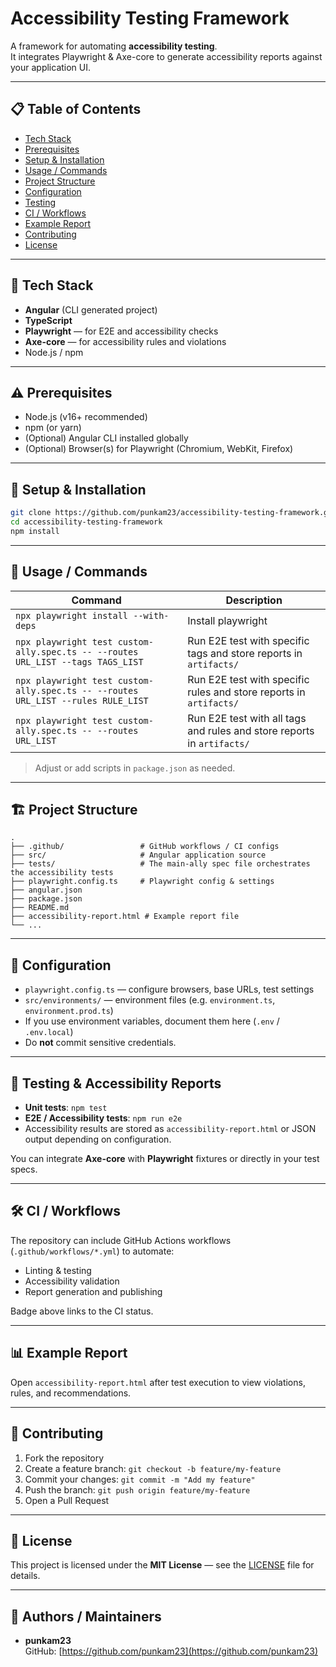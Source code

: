 # Accessibility Testing Framework

A framework for automating **accessibility testing**.  
It integrates Playwright & Axe-core to generate accessibility reports against your application UI.

---

## 📋 Table of Contents

- [Tech Stack](#tech-stack)
- [Prerequisites](#prerequisites)
- [Setup & Installation](#setup--installation)
- [Usage / Commands](#usage--commands)
- [Project Structure](#project-structure)
- [Configuration](#configuration)
- [Testing](#testing)
- [CI / Workflows](#ci--workflows)
- [Example Report](#example-report)
- [Contributing](#contributing)
- [License](#license)

---

## 🧰 Tech Stack

- **Angular** (CLI generated project)
- **TypeScript**
- **Playwright** — for E2E and accessibility checks
- **Axe-core** — for accessibility rules and violations
- Node.js / npm

---

## ⚠️ Prerequisites

- Node.js (v16+ recommended)
- npm (or yarn)
- (Optional) Angular CLI installed globally
- (Optional) Browser(s) for Playwright (Chromium, WebKit, Firefox)

---

## 🔧 Setup & Installation

```bash
git clone https://github.com/punkam23/accessibility-testing-framework.git
cd accessibility-testing-framework
npm install
```

---

## 🚀 Usage / Commands

| Command                                                                          | Description                                                            |
|----------------------------------------------------------------------------------|------------------------------------------------------------------------|
| `npx playwright install --with-deps`                                             | Install playwright                                                     |
| `npx playwright test custom-ally.spec.ts -- --routes URL_LIST --tags TAGS_LIST`  | Run E2E test with specific tags and store reports in `artifacts/`      |
| `npx playwright test custom-ally.spec.ts -- --routes URL_LIST --rules RULE_LIST` | Run E2E test with specific rules and store reports in `artifacts/`     |
| `npx playwright test custom-ally.spec.ts -- --routes URL_LIST`                   | Run E2E test with all tags and rules and store reports in `artifacts/` |

> Adjust or add scripts in `package.json` as needed.

---

## 🏗 Project Structure

```
.
├── .github/                 # GitHub workflows / CI configs
├── src/                     # Angular application source
├── tests/                   # The main-ally spec file orchestrates the accessibility tests
├── playwright.config.ts     # Playwright config & settings
├── angular.json
├── package.json
├── README.md
├── accessibility-report.html # Example report file
└── ...
```

---

## 🔧 Configuration

- `playwright.config.ts` — configure browsers, base URLs, test settings
- `src/environments/` — environment files (e.g. `environment.ts`, `environment.prod.ts`)
- If you use environment variables, document them here (`.env` / `.env.local`)
- Do **not** commit sensitive credentials.

---

## 🧪 Testing & Accessibility Reports

- **Unit tests**: `npm test`
- **E2E / Accessibility tests**: `npm run e2e`
- Accessibility results are stored as `accessibility-report.html` or JSON output depending on configuration.

You can integrate **Axe-core** with **Playwright** fixtures or directly in your test specs.

---

## 🛠 CI / Workflows

The repository can include GitHub Actions workflows (`.github/workflows/*.yml`) to automate:

- Linting & testing
- Accessibility validation
- Report generation and publishing

Badge above links to the CI status.

---

## 📊 Example Report

Open `accessibility-report.html` after test execution to view violations, rules, and recommendations.

---

## 🤝 Contributing

1. Fork the repository  
2. Create a feature branch: `git checkout -b feature/my-feature`  
3. Commit your changes: `git commit -m "Add my feature"`  
4. Push the branch: `git push origin feature/my-feature`  
5. Open a Pull Request

---

## 📝 License

This project is licensed under the **MIT License** — see the [LICENSE](LICENSE) file for details.

---

## 👤 Authors / Maintainers

- **punkam23**  
  GitHub: [https://github.com/punkam23](https://github.com/punkam23)
